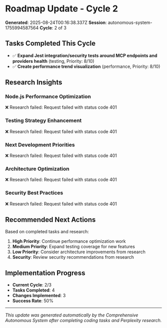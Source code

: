 # Roadmap Update - Cycle 2

**Generated**: 2025-08-24T00:16:38.337Z
**Session**: autonomous-system-1755994587564
**Cycle**: 2 of 3

## Tasks Completed This Cycle

- ✅ **Expand Jest integration/security tests around MCP endpoints and providers health** (testing, Priority: 8/10)
- ✅ **Create performance trend visualization** (performance, Priority: 8/10)

## Research Insights

### Node.js Performance Optimization
❌ Research failed: Request failed with status code 401

### Testing Strategy Enhancement
❌ Research failed: Request failed with status code 401

### Next Development Priorities
❌ Research failed: Request failed with status code 401

### Architecture Optimization
❌ Research failed: Request failed with status code 401

### Security Best Practices
❌ Research failed: Request failed with status code 401

## Recommended Next Actions

Based on completed tasks and research:

1. **High Priority**: Continue performance optimization work
2. **Medium Priority**: Expand testing coverage for new features
3. **Low Priority**: Consider architecture improvements from research
4. **Security**: Review security recommendations from research

## Implementation Progress

- **Current Cycle**: 2/3
- **Tasks Completed**: 4
- **Changes Implemented**: 3
- **Success Rate**: 50%

---
*This update was generated automatically by the Comprehensive Autonomous System after completing coding tasks and Perplexity research.*
